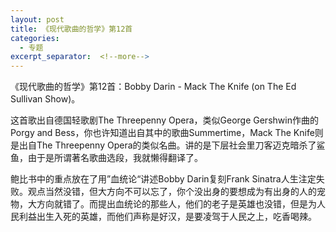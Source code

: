 ```yaml
---
layout: post
title: 《现代歌曲的哲学》第12首
categories:
  - 专题
excerpt_separator:  <!--more-->
---
```

<!--more-->
《现代歌曲的哲学》第12首：Bobby Darin - Mack The Knife (on The Ed Sullivan Show)。

这首歌出自德国轻歌剧The Threepenny Opera，类似George Gershwin作曲的Porgy and Bess，你也许知道出自其中的歌曲Summertime，Mack The Knife则是出自The Threepenny Opera的类似名曲。讲的是下层社会里刀客迈克暗杀了鲨鱼，由于是所谓著名歌曲选段，我就懒得翻译了。

鲍比书中的重点放在了用”血统论“讲述Bobby Darin复刻Frank Sinatra人生注定失败。观点当然没错，但大方向不可以忘了，你个没出身的要想成为有出身的人的宠物，大方向就错了。而提出血统论的那些人，他们的老子是英雄也没错，但是为人民利益出生入死的英雄，而他们声称是好汉，是要凌驾于人民之上，吃香喝辣。 
